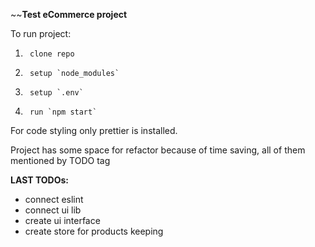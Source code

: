 ~~**Test eCommerce project**

To run project:

1.      clone repo
2.      setup `node_modules`
3.      setup `.env`
4.      run `npm start`

For code styling only prettier is installed.

Project has some space for refactor because of time saving,
all of them mentioned by TODO tag

**LAST TODOs:** 
* connect eslint
* connect ui lib
* create ui interface
* create store for products keeping